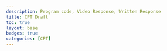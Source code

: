 ```yaml
---
description: Program code, Video Response, Written Response
title: CPT Draft
toc: true 
layout: base
badges: true
categories: [CPT]
---
```


